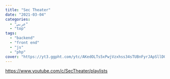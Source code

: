 ```yaml
---
title: "Sec Theater"
date: "2021-03-04"
categories:
  - "عربي"
  - "top"
tags:
  - "backend"
  - "front end"
  - "js"
  - "php"
cover: "https://yt3.ggpht.com/ytc/AKedOLTs5xPwjVzxhss34sTUBnFyrJApSllD0pa3oQaOhw=s88-c-k-c0x00ffffff-no-rj"
---
```


https://www.youtube.com/c/SecTheater/playlists

